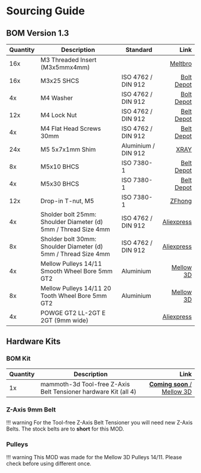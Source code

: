 # **Sourcing Guide**

## **BOM Version 1.3**

| **Quantity** | **Description**                                                  | **Standard**       | **Link**                                                                                        |
|:-------------|------------------------------------------------------------------|--------------------|------------------------------------------------------------------------------------------------:|
| 16x          | M3 Threaded Insert (M3x5mmx4mm)                                  |                    | [Meltbro](https://meltbro.de/gewindeeinsatz-voron-2-4-m3-einpressmutter-heatinserts-messingmutter-5x4mm-schmelzmutter.html) |
| 16x          | M3x25 SHCS                                                       | ISO 4762 / DIN 912 | [Bolt Depot](https://boltdepot.com/Product-Details?product=13640)                               |
| 4x           | M4 Washer                                                        | ISO 4762 / DIN 912 | [Bolt Depot](https://boltdepot.com/Product-Details?product=4514)                                |
| 12x          | M4 Lock Nut                                                      | ISO 4762 / DIN 912 | [Belt Depot](https://boltdepot.com/Product-Details?product=4793)                                |
| 4x           | M4 Flat Head Screws 30mm                                         | ISO 4762 / DIN 912 | [Belt Depot](https://boltdepot.com/Product-Details?product=13263)                               |  
| 24x          | M5 5x7x1mm Shim                                                  | Aluminium / DIN 912| [XRAY](https://www.eurorc.com/product/33229/xray-alu-shim-5x7x10mm-10)                   |
| 8x           | M5x10 BHCS                                                       | ISO 7380-1         | [Belt Depot](https://boltdepot.com/Product-Details?product=15646)                               |
| 4x           | M5x30 BHCS                                                       | ISO 7380-1         | [Belt Depot](https://boltdepot.com/Product-Details?product=15651)                               |
| 12x          | Drop-in T-nut, M5                                                | ISO 7380-1         | [ZFhong](https://de.aliexpress.com/item/32805163712.html?gatewayAdapt=glo2deu)                        |
| 4x           | Sholder bolt 25mm: Shoulder Diameter (d) 5mm / Thread Size 4mm   | ISO 4762 / DIN 912 | [Aliexpress](https://de.aliexpress.com/item/1005006421378844.html?spm=a2g0o.productlist.main.71.27ff48e6Frsjo5&algo_pvid=d11ee3a7-9eb6-4500-9996-a2e7efabc892&aem_p4p_detail=202406150815372788240971360240003529643&algo_exp_id=d11ee3a7-9eb6-4500-9996-a2e7efabc892-35&pdp_npi=4%40dis%21CHF%213.41%212.39%21%21%213.74%212.62%21%402103252e17184645377636619e09ba%2112000037104506821%21sea%21CH%21169545247%21&curPageLogUid=NHDO4C1VleMM&utparam-url=scene%3Asearch%7Cquery_from%3A&search_p4p_id=202406150815372788240971360240003529643_9&gatewayAdapt=glo2deu) |
| 8x           | Sholder bolt 30mm: Shoulder Diameter (d) 5mm / Thread Size 4mm   | ISO 4762 / DIN 912 |[Aliexpress](https://de.aliexpress.com/item/1005006421378844.html?spm=a2g0o.productlist.main.71.27ff48e6Frsjo5&algo_pvid=d11ee3a7-9eb6-4500-9996-a2e7efabc892&aem_p4p_detail=202406150815372788240971360240003529643&algo_exp_id=d11ee3a7-9eb6-4500-9996-a2e7efabc892-35&pdp_npi=4%40dis%21CHF%213.41%212.39%21%21%213.74%212.62%21%402103252e17184645377636619e09ba%2112000037104506821%21sea%21CH%21169545247%21&curPageLogUid=NHDO4C1VleMM&utparam-url=scene%3Asearch%7Cquery_from%3A&search_p4p_id=202406150815372788240971360240003529643_9&gatewayAdapt=glo2deu) |
| 4x           | Mellow Pulleys 14/11 Smooth Wheel Bore 5mm GT2                   | Aluminium          |[Mellow 3D](https://de.aliexpress.com/item/33023133633.html?spm=a2g0o.order_list.order_list_main.106.466a1802OX6ZxT&gatewayAdapt=glo2deu) |
| 8x           | Mellow Pulleys 14/11 20 Tooth Wheel Bore 5mm GT2                 | Aluminium          |[Mellow 3D](https://de.aliexpress.com/item/33023133633.html?spm=a2g0o.order_list.order_list_main.106.466a1802OX6ZxT&gatewayAdapt=glo2deu) |
| 4x           | POWGE GT2 LL-2GT E 2GT (9mm wide)                                |                    |[Aliexpress](https://de.aliexpress.com/item/1005002809830788.html?spm=a2g0o.detail.pcDetailTopMoreOtherSeller.6.79d0YB5UYB5URT&gps-id=pcDetailTopMoreOtherSeller&scm=1007.40050.354490.0&scm_id=1007.40050.354490.0&scm-url=1007.40050.354490.0&pvid=081e1067-8d34-426a-abbb-7cfa7bff0aea&_t=gps-id%3ApcDetailTopMoreOtherSeller%2Cscm-url%3A1007.40050.354490.0%2Cpvid%3A081e1067-8d34-426a-abbb-7cfa7bff0aea%2Ctpp_buckets%3A668%232846%238116%232002&pdp_npi=4%40dis%21CHF%2137.30%2135.44%21%21%2141.03%2138.98%21%402103011017189552476844442ea66f%2112000022296348281%21rec%21CH%21169545247%21&utparam-url=scene%3ApcDetailTopMoreOtherSeller%7Cquery_from%3A&gatewayAdapt=glo2deu) |


## **Hardware Kits**

### **BOM Kit**

| **Quantity** | **Description**                                                                | **Link**                                     | 
|:-------------|--------------------------------------------------------------------------------|---------------------------------------------:|
| 1x           | mammoth-3d Tool-free Z-Axis Belt Tensioner hardware Kit (all 4)                | [**Coming soon** / Mellow 3D ]() |

### **Z-Axis 9mm Belt**

!!! warning
    For the Tool-free Z-Axis Belt Tensioner you will need new Z-Axis Belts.
    The stock belts are to **short** for this MOD.

### **Pulleys**

!!! warning
    This MOD was made for the Mellow 3D Pulleys 14/11. Please check before 
    using different once.